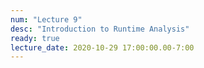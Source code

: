 ```yaml
---
num: "Lecture 9"
desc: "Introduction to Runtime Analysis"
ready: true
lecture_date: 2020-10-29 17:00:00.00-7:00
---
```

